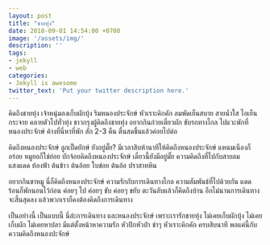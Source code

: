 ```yaml
---
layout: post
title: "ชายทุ่ง"
date: 2018-09-01 14:54:00 +0700
image: '/assets/img/'
description: ''
tags:
- jekyll
- web
categories:
- Jekyll is awesome
twitter_text: 'Put your twitter description here.'
---
```

คิดถึงชายทุ่ง เจ้าหนุ่มลงเก็บผักบุ้ง ริมหนองประจักษ์ หัวเราะคิกคัก ลมพัดเย็นสบาย สายน้ำใส ไอเย็นกระจาย คลายตัวไปทั่วทุ่ง ชาวกรุงผู้คิดถึงชายทุ่ง อยากกินก๋วยเตี๋ยวผัก ขับรถทางไกล ไปแวะพักที่หนองประจักษ์ ค้างที่นี่หาที่พัก สัก 2-3 คืน ตื่นสดชื่นแล้วค่อยไปต่อ

คิดถึงหนองประจักษ์ ลูกเป็ดยักษ์ ยังอยู่มั๊ย? มีเวลาสิบห้านาทีให้คิดถึงหนองประจักษ์ แหนมเนืองก็อร่อย หมูยอก็ใช่ย่อย บักจ้อยคิดถึงหนองประจักษ์ เดี๋ยวนี้ยังมีอยู่มั๊ย ความคิดถึงที่ไปกับสายลม แสงแดด ท้องฟ้า ต้นข้าว ต้นอ้อย ใบข่อย ต้นอ้อ ปราสาทหิน

อยากกินขาหมู นี่ก็คิดถึงหนองประจักษ์ ความรักกับการเดินทางไกล ความสัมพันธ์ที่ไปด้วยกัน แดดร้อนก็พักนอนไว้ก่อน ค่อยๆ ไป ค่อยๆ ขับ ค่อยๆ ขยับ ตะวันลับแล้วก็คิดถึงบ้าน อีกไม่นานการเดินทางจะสิ้นสุดลง แล้วพวกเราก็คงต้องคิดถึงการเดินทาง

เป็นอย่างนี้ เป็นแบบนี้ นี่ล่ะการเดินทาง และหนองประจักษ์ เพราะเรารักชายทุ่ง ไม่เคยเก็บผักบุ้ง ไม่เคยเก็บผัก ไม่เคยหาปลา มีแต่ตั้งหน้าหาความรัก หัวปักหัวปำ ขำๆ หัวเราะคิกคัก ครบสิบนาที พอแค่นี้กับความคิดถึงหนองปะจักษ์

